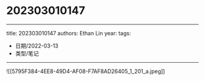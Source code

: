 # 202303010147


---
title: 202303010147
authors: Ethan Lin
year:
tags:
  - 日期/2022-03-13 
  - 类型/笔记 
---



![[5795F384-4EE8-49D4-AF08-F7AF8AD26405_1_201_a.jpeg]]